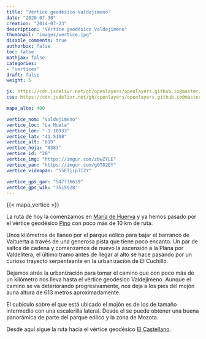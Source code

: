 ```yaml
---
title: "Vértice geodésico Valdejimeno"
date: "2020-07-30"
creation: "2014-07-23"
description: "Vértice geodésico Valdejimeno"
thumbnail: "images/vertice.jpg"
disable_comments: true
authorbox: false
toc: false
mathjax: false
categories:
- "vertices"
draft: false
weight: 5

js: https://cdn.jsdelivr.net/gh/openlayers/openlayers.github.io@master/en/v6.3.1/build/ol.js
css: https://cdn.jsdelivr.net/gh/openlayers/openlayers.github.io@master/en/v6.3.1/css/ol.css

mapa_alto: 400

vertice_nom: "Valdejimeno"
vertice_loc: "La Muela"
vertice_lon: "-1.10933"
vertice_lat: "41.5108"
vertice_alt: "619"
vertice_hoja: "0383"
vertice_id: "20"
vertice_img: "https://imgur.com/zbwZYLE"
vertice_pan: "https://imgur.com/g0T82EY"
vertice_videopan: "55ETjip7I2Y"

vertice_gps_gar: "547736639"
vertice_gps_wik: "7515928"
---
```

{{< mapa_vertice >}}

La ruta de hoy la comenzamos en [María de Huerva](http://www.mariadehuerva.es) y ya hemos pasado por el vértice geodésico [Pino]({{<relref"pino.md">}}) con poco más de 10 km de ruta.

Unos kilómetros de llaneo por el parque eólico para bajar el barranco de Valtuerta a través de una generosa pista que tiene poco encanto. Un par de saltos de cadena y comenzamos de nuevo la ascensión a la Plana por Valdelitera, el último tramo antes de llegar al alto se hace pasando por un curioso trayecto serpenteante en la urbanización de El Cuchillo.

Dejamos atrás la urbanización para tomar el camino que con poco más de un kilómetro nos lleva hasta el vértice geodésico Valdejimeno. Aunque el camino se va deteriorando progresivamente, nos deja a los pies del mojón auna altura de 613 metros aproximadamente.

El cubículo sobre el que está ubicado el mojón es de los de tamaño intermedio con una escalerilla lateral. Desde el se puede obtener una buena panorámica de parte del parque eólico y la zona de Mozota.

Desde aquí sigue la ruta hacia el vértice geodésico [El Castellano]({{<relref"el_castellano.md">}}).
